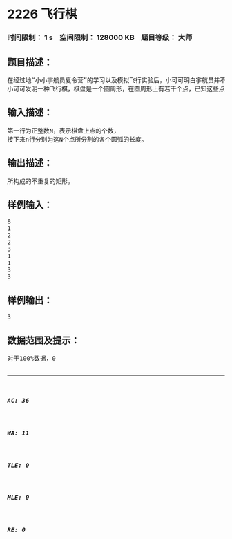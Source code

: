 # 2226 飞行棋   
### 时间限制： 1 s&nbsp;&nbsp;&nbsp;&nbsp;空间限制： 128000 KB&nbsp;&nbsp;&nbsp;&nbsp;题目等级： 大师  
## 题目描述：  

<pre>
在经过地“小小宇航员夏令营”的学习以及模拟飞行实验后，小可可明白宇航员并不是那么容易当的，除了需要强健的身体，丰富的经验以及灵活的应变能力以外，缜密的思维也是不可少的，为了早日实现自己的宇航员的梦想，小可可决定在平时就开始锻炼——利用棋类游戏来锻炼自己的思维。   
小可可发明一种飞行棋，棋盘是一个圆周形，在圆周形上有若干个点，已知这些点与点之间的弧长，弧长均为正整数，并且依圆弧顺序排列，飞行棋的规则是找出这些点中有没有可以围成矩形的，在最短时间内找出所有不重复矩形的玩家胜出。
</pre>
  
  
## 输入描述：  

<pre>
第一行为正整数N，表示棋盘上点的个数，
接下来n行分别为这N个点所分割的各个圆弧的长度。
</pre>
  
  
## 输出描述：  

<pre>
所构成的不重复的矩形。
</pre>
  
  
## 样例输入：  

<pre>
8
1
2
2
3
1
1
3
3
</pre>
  
  
## 样例输出：  

<pre>
3
</pre>
  
  
## 数据范围及提示：  

<pre>
对于100%数据，0<N<=100,0<每条弧长<1000
</pre>
  
  
***  

##### AC: 36  
##### WA: 11  
##### TLE: 0  
##### MLE: 0  
##### RE: 0  
